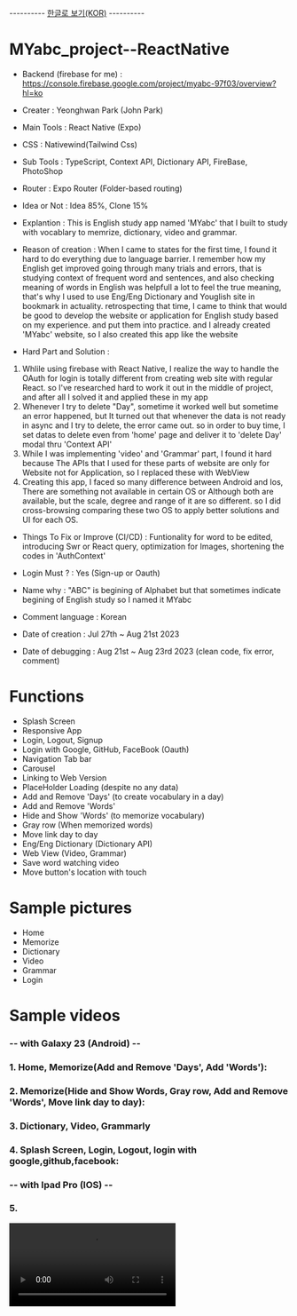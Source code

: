 ---------- <a href="README_KOR.md">한글로 보기(KOR)</a> ----------
# MYabc_project--ReactNative

- Backend (firebase for me) : https://console.firebase.google.com/project/myabc-97f03/overview?hl=ko

- Creater : Yeonghwan Park (John Park)
- Main Tools : React Native (Expo)
- CSS : Nativewind(Tailwind Css)
- Sub Tools : TypeScript, Context API, Dictionary API, FireBase, PhotoShop
- Router : Expo Router (Folder-based routing)
- Idea or Not : Idea 85%, Clone 15%
- Explantion :
  This is English study app named 'MYabc' that I built to study with vocablary to memrize, dictionary, video and grammar.
- Reason of creation :
  When I came to states for the first time, I found it hard to do everything due to language barrier.
  I remember how my English get improved going through many trials and errors, that is studying context of frequent word and sentences,
  and also checking meaning of words in English was helpfull a lot to feel the true meaning,
  that's why I used to use Eng/Eng Dictionary and Youglish site in bookmark in actuality.
  retrospecting that time, I came to think that would be good to develop the website or application for English study based on my experience.
  and put them into practice. and I already created 'MYabc' website, so I also created this app like the website
  
- Hard Part and Solution :
1. Whlile using firebase with React Native, I realize the way to handle the OAuth for login is totally different from creating web site with regular React. so I've researched hard to work it out in the middle of project, and after all I solved it and applied these in my app
2. Whenever I try to delete "Day", sometime it worked well but sometime an error happened, but It turned out that whenever the data is not ready in async and I try to delete, the error came out. so in order to buy time, I set datas to delete even from 'home' page and deliver it to 'delete Day' modal thru 'Context API'
3. While I was implementing 'video' and 'Grammar' part, I found it hard because The APIs that I used for these parts of website are only for Website not for Application, so I replaced these with WebView
4. Creating this app, I faced so many difference between Android and Ios, There are something not available in certain OS or Although both are available, but the scale, degree and range of it are so different. so I did cross-browsing comparing these two OS to apply better solutions and UI for each OS.

- Things To Fix or Improve (CI/CD) : Funtionality for word to be edited, introducing Swr or React query, optimization for Images, shortening the codes in 'AuthContext'

- Login Must ? : Yes (Sign-up or Oauth)
- Name why : "ABC" is begining of Alphabet but that sometimes indicate begining of English study so I named it MYabc

- Comment language : Korean

- Date of creation : Jul 27th ~ Aug 21st 2023
- Date of debugging : Aug 21st ~ Aug 23rd 2023  (clean code, fix error, comment)

# Functions
- Splash Screen
- Responsive App
- Login, Logout, Signup
- Login with Google, GitHub, FaceBook (Oauth)
- Navigation Tab bar
- Carousel
- Linking to Web Version
- PlaceHolder Loading (despite no any data)
- Add and Remove 'Days' (to create vocabulary in a day)
- Add and Remove 'Words'
- Hide and Show 'Words' (to memorize vocabulary)
- Gray row (When memorized words)
- Move link day to day
- Eng/Eng Dictionary (Dictionary API)
- Web View (Video, Grammar)
- Save word watching video
- Move button's location with touch

# Sample pictures

- Home
- Memorize
- Dictionary
- Video
- Grammar
- Login

# Sample videos
<h3> -- with Galaxy 23 (Android) -- </h3>

<h3> 1. Home, Memorize(Add and Remove 'Days', Add 'Words'): </h3>
<h3> 2. Memorize(Hide and Show Words, Gray row, Add and Remove 'Words', Move link day to day): </h3>
<h3> 3. Dictionary, Video, Grammarly </h3>
<h3> 4. Splash Screen, Login, Logout, login with google,github,facebook: </h3>

<h3> -- with Ipad Pro (IOS) -- </h3>
<h3> 5.  </h3>
<video src="https://user-images.githubusercontent.com/106279616/199088711-705eb95a-1dd4-48f5-8047-a7056816f86d.mp4"></video>
